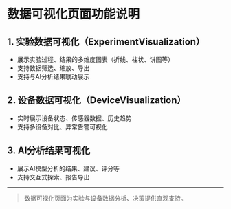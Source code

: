 # 数据可视化页面功能说明

## 1. 实验数据可视化（ExperimentVisualization）
- 展示实验过程、结果的多维度图表（折线、柱状、饼图等）
- 支持数据筛选、缩放、导出
- 支持与AI分析结果联动展示

## 2. 设备数据可视化（DeviceVisualization）
- 实时展示设备状态、传感器数据、历史趋势
- 支持多设备对比、异常告警可视化

## 3. AI分析结果可视化
- 展示AI模型分析的结果、建议、评分等
- 支持交互式探索、报告导出

---

> 数据可视化页面为实验与设备数据分析、决策提供直观支持。 